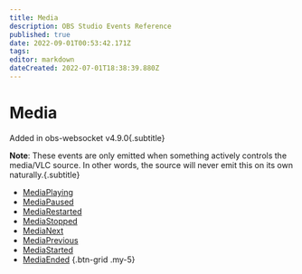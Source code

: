 ```yaml
---
title: Media
description: OBS Studio Events Reference
published: true
date: 2022-09-01T00:53:42.171Z
tags: 
editor: markdown
dateCreated: 2022-07-01T18:38:39.880Z
---
```


# Media
Added in obs-websocket v4.9.0{.subtitle}

**Note**: These events are only emitted when something actively controls the media/VLC source. In other words, the source will never emit this on its own naturally.{.subtitle}
* [MediaPlaying](/en/Broadcasters/OBS/Archive/Events/Media/MediaPlaying)
* [MediaPaused](/en/Broadcasters/OBS/Archive/Events/Media/MediaPaused)
* [MediaRestarted](/en/Broadcasters/OBS/Archive/Events/Media/MediaRestarted)
* [MediaStopped](/en/Broadcasters/OBS/Archive/Events/Media/MediaStopped)
* [MediaNext](/en/Broadcasters/OBS/Archive/Events/Media/MediaNext)
* [MediaPrevious](/en/Broadcasters/OBS/Archive/Events/Media/MediaPrevious)
* [MediaStarted](/en/Broadcasters/OBS/Archive/Events/Media/MediaStarted)
* [MediaEnded](/en/Broadcasters/OBS/Archive/Events/Media/MediaEnded)
{.btn-grid .my-5}